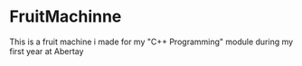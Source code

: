 # FruitMachinne
This is a fruit machine i made for my "C++ Programming" module during my first year at Abertay
